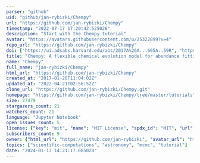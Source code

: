 ```yaml
---
parser: "github"
uid: "github/jan-rybizki/Chempy"
url: "https://github.com/jan-rybizki/Chempy"
timestamp: "2022-07-17 17:20:42.525026"
description: "Start with the Chempy tutorial"
avatar: "https://avatars.githubusercontent.com/u/25322899?v=4"
repo_url: "https://github.com/jan-rybizki/Chempy"
doi: ["https://ui.adsabs.harvard.edu/abs/2017A%26A...605A..59R", "https://ui.adsabs.harvard.edu/abs/2017ascl.soft02011R/abstract"]
title: "Chempy: A flexible chemical evolution model for abundance fitting"
name: "Chempy"
full_name: "jan-rybizki/Chempy"
html_url: "https://github.com/jan-rybizki/Chempy"
created_at: "2017-01-26T11:04:02Z"
updated_at: "2022-04-21T02:56:52Z"
clone_url: "https://github.com/jan-rybizki/Chempy.git"
homepage: "https://github.com/jan-rybizki/Chempy/tree/master/tutorials"
size: 27479
stargazers_count: 21
watchers_count: 21
language: "Jupyter Notebook"
open_issues_count: 5
license: {"key": "mit", "name": "MIT License", "spdx_id": "MIT", "url": "https://api.github.com/licenses/mit", "node_id": "MDc6TGljZW5zZTEz"}
subscribers_count: 9
owner: {"html_url": "https://github.com/jan-rybizki", "avatar_url": "https://avatars.githubusercontent.com/u/25322899?v=4", "login": "jan-rybizki", "type": "User"}
topics: ["scientific-computations", "astronomy", "mcmc", "tutorial"]
date: "2024-01-13 14:21:17.685020"
---
```

